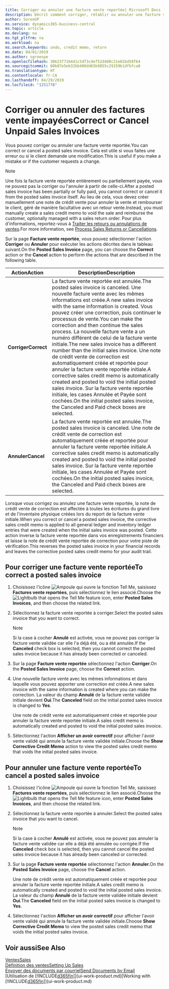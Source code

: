 ```yaml
---
title: Corriger ou annuler une facture vente reportée| Microsoft Docs
description: Décrit comment corriger, rétablir ou annuler une facture vente reportée et affecter une note de crédit vente.
author: SorenGP
ms.service: dynamics365-business-central
ms.topic: article
ms.devlang: na
ms.tgt_pltfrm: na
ms.workload: na
ms.search.keywords: undo, credit memo, return
ms.date: 04/01/2019
ms.author: sgroespe
ms.openlocfilehash: 30623f716441c5df3cdef52d408c21e02bd58f64
ms.sourcegitcommit: 60b87e5eb32bb408dd65b9855c29159b1dfbfca8
ms.translationtype: HT
ms.contentlocale: fr-CA
ms.lasthandoff: 04/29/2019
ms.locfileid: "1251778"
---
```

# <a name="correct-or-cancel-unpaid-sales-invoices"></a><span data-ttu-id="c4cc0-103">Corriger ou annuler des factures vente impayées</span><span class="sxs-lookup"><span data-stu-id="c4cc0-103">Correct or Cancel Unpaid Sales Invoices</span></span>
<span data-ttu-id="c4cc0-104">Vous pouvez corriger ou annuler une facture vente reportée.</span><span class="sxs-lookup"><span data-stu-id="c4cc0-104">You can correct or cancel a posted sales invoice.</span></span> <span data-ttu-id="c4cc0-105">Cela est utile si vous faites une erreur ou si le client demande une modification.</span><span class="sxs-lookup"><span data-stu-id="c4cc0-105">This is useful if you make a mistake or if the customer requests a change.</span></span>

> [!NOTE]  
>   <span data-ttu-id="c4cc0-106">Une fois la facture vente reportée entièrement ou partiellement payée, vous ne pouvez pas la corriger ou l'annuler à partir de celle-ci.</span><span class="sxs-lookup"><span data-stu-id="c4cc0-106">After a posted sales invoice has been partially or fully paid, you cannot correct or cancel it from the posted sales invoice itself.</span></span> <span data-ttu-id="c4cc0-107">Au lieu de cela, vous devez créer manuellement une note de crédit vente pour annuler la vente et rembourser le client, géré de manière facultative avec un retour vente.</span><span class="sxs-lookup"><span data-stu-id="c4cc0-107">Instead, you must manually create a sales credit memo to void the sale and reimburse the customer, optionally managed with a sales return order.</span></span> <span data-ttu-id="c4cc0-108">Pour plus d'informations, reportez-vous à [Traiter les retours ou annulations de ventes](sales-how-process-sales-returns-cancellations.md).</span><span class="sxs-lookup"><span data-stu-id="c4cc0-108">For more information, see [Process Sales Returns or Cancellations](sales-how-process-sales-returns-cancellations.md).</span></span>

<span data-ttu-id="c4cc0-109">Sur la page **Facture vente reportée**, vous pouvez sélectionner l'action **Corriger** ou **Annuler** pour exécuter les actions décrites dans le tableau suivant.</span><span class="sxs-lookup"><span data-stu-id="c4cc0-109">On the **Posted Sales Invoice** page, you can choose the **Correct** action or the **Cancel** action to perform the actions that are described in the following table.</span></span>

| <span data-ttu-id="c4cc0-110">Action</span><span class="sxs-lookup"><span data-stu-id="c4cc0-110">Action</span></span> | <span data-ttu-id="c4cc0-111">Description</span><span class="sxs-lookup"><span data-stu-id="c4cc0-111">Description</span></span> |
| --- | --- |
| <span data-ttu-id="c4cc0-112">**Corriger**</span><span class="sxs-lookup"><span data-stu-id="c4cc0-112">**Correct**</span></span> |<span data-ttu-id="c4cc0-113">La facture vente reportée est annulée.</span><span class="sxs-lookup"><span data-stu-id="c4cc0-113">The posted sales invoice is canceled.</span></span> <span data-ttu-id="c4cc0-114">Une nouvelle facture vente avec les mêmes informations est créée.</span><span class="sxs-lookup"><span data-stu-id="c4cc0-114">A new sales invoice with the same information is created.</span></span> <span data-ttu-id="c4cc0-115">Vous pouvez créer une correction, puis continuer le processus de vente.</span><span class="sxs-lookup"><span data-stu-id="c4cc0-115">You can make the correction and then continue the sales process.</span></span> <span data-ttu-id="c4cc0-116">La nouvelle facture vente a un numéro différent de celui de la facture vente initiale.</span><span class="sxs-lookup"><span data-stu-id="c4cc0-116">The new sales invoice has a different number than the initial sales invoice.</span></span> <span data-ttu-id="c4cc0-117">Une note de crédit vente de correction est automatiquement créée et reportée pour annuler la facture vente reportée initiale.</span><span class="sxs-lookup"><span data-stu-id="c4cc0-117">A corrective sales credit memo is automatically created and posted to void the initial posted sales invoice.</span></span> <span data-ttu-id="c4cc0-118">Sur la facture vente reportée initiale, les cases Annulée et Payée sont cochées.</span><span class="sxs-lookup"><span data-stu-id="c4cc0-118">On the initial posted sales invoice, the Canceled and Paid check boxes are selected.</span></span> |
| <span data-ttu-id="c4cc0-119">**Annuler**</span><span class="sxs-lookup"><span data-stu-id="c4cc0-119">**Cancel**</span></span> |<span data-ttu-id="c4cc0-120">La facture vente reportée est annulée.</span><span class="sxs-lookup"><span data-stu-id="c4cc0-120">The posted sales invoice is canceled.</span></span> <span data-ttu-id="c4cc0-121">Une note de crédit vente de correction est automatiquement créée et reportée pour annuler la facture vente reportée initiale.</span><span class="sxs-lookup"><span data-stu-id="c4cc0-121">A corrective sales credit memo is automatically created and posted to void the initial posted sales invoice.</span></span> <span data-ttu-id="c4cc0-122">Sur la facture vente reportée initiale, les cases Annulée et Payée sont cochées.</span><span class="sxs-lookup"><span data-stu-id="c4cc0-122">On the initial posted sales invoice, the Canceled and Paid check boxes are selected.</span></span> |

<span data-ttu-id="c4cc0-123">Lorsque vous corrigez ou annulez une facture vente reportée, la note de crédit vente de correction est affectée à toutes les écritures du grand livre et de l'inventaire physique créées lors du report de la facture vente initiale.</span><span class="sxs-lookup"><span data-stu-id="c4cc0-123">When you correct or cancel a posted sales invoice, the corrective sales credit memo is applied to all general ledger and inventory ledger entries that were created when the initial sales invoice was posted.</span></span> <span data-ttu-id="c4cc0-124">Cette action inverse la facture vente reportée dans vos enregistrements financiers et laisse la note de crédit vente reportée de correction pour votre piste de vérification.</span><span class="sxs-lookup"><span data-stu-id="c4cc0-124">This reverses the posted sales invoice in your financial records and leaves the corrective posted sales credit memo for your audit trail.</span></span>

## <a name="to-correct-a-posted-sales-invoice"></a><span data-ttu-id="c4cc0-125">Pour corriger une facture vente reportée</span><span class="sxs-lookup"><span data-stu-id="c4cc0-125">To correct a posted sales invoice</span></span>
1. <span data-ttu-id="c4cc0-126">Choisissez l'icône ![Ampoule qui ouvre la fonction Tell Me](media/ui-search/search_small.png "Dites-moi ce que vous voulez faire"), saisissez **Factures vente reportées**, puis sélectionnez le lien associé.</span><span class="sxs-lookup"><span data-stu-id="c4cc0-126">Choose the ![Lightbulb that opens the Tell Me feature](media/ui-search/search_small.png "Tell me what you want to do") icon, enter **Posted Sales Invoices**, and then choose the related link.</span></span>  
2. <span data-ttu-id="c4cc0-127">Sélectionnez la facture vente reportée à corriger.</span><span class="sxs-lookup"><span data-stu-id="c4cc0-127">Select the posted sales invoice that you want to correct.</span></span>

    > [!NOTE]  
    >   <span data-ttu-id="c4cc0-128">Si la case à cocher **Annulé** est activée, vous ne pouvez pas corriger la facture vente validée car elle l'a déjà été, ou a été annulée.</span><span class="sxs-lookup"><span data-stu-id="c4cc0-128">If the **Canceled** check box is selected, then you cannot correct the posted sales invoice because it has already been corrected or canceled.</span></span>
3. <span data-ttu-id="c4cc0-129">Sur la page **Facture vente reportée** sélectionnez l'action **Corriger**.</span><span class="sxs-lookup"><span data-stu-id="c4cc0-129">On the **Posted Sales Invoice** page, choose the **Correct** action.</span></span>  
4. <span data-ttu-id="c4cc0-130">Une nouvelle facture vente avec les mêmes informations et dans laquelle vous pouvez apporter une correction est créée.</span><span class="sxs-lookup"><span data-stu-id="c4cc0-130">A new sales invoice with the same information is created where you can make the correction.</span></span> <span data-ttu-id="c4cc0-131">La valeur du champ **Annulé** de la facture vente validée initiale devient **Oui**.</span><span class="sxs-lookup"><span data-stu-id="c4cc0-131">The **Canceled** field on the initial posted sales invoice is changed to **Yes**.</span></span>

    <span data-ttu-id="c4cc0-132">Une note de crédit vente est automatiquement créée et reportée pour annuler la facture vente reportée initiale.</span><span class="sxs-lookup"><span data-stu-id="c4cc0-132">A sales credit memo is automatically created and posted to void the initial posted sales invoice.</span></span>
5. <span data-ttu-id="c4cc0-133">Sélectionnez l'action **Afficher un avoir correctif** pour afficher l'avoir vente validé qui annule la facture vente validée initiale.</span><span class="sxs-lookup"><span data-stu-id="c4cc0-133">Choose the **Show Corrective Credit Memo** action to view the posted sales credit memo that voids the initial posted sales invoice.</span></span>

## <a name="to-cancel-a-posted-sales-invoice"></a><span data-ttu-id="c4cc0-134">Pour annuler une facture vente reportée</span><span class="sxs-lookup"><span data-stu-id="c4cc0-134">To cancel a posted sales invoice</span></span>
1. <span data-ttu-id="c4cc0-135">Choisissez l'icône ![Ampoule qui ouvre la fonction Tell Me](media/ui-search/search_small.png "Dites-moi ce que vous voulez faire"), saisissez **Factures vente reportées**, puis sélectionnez le lien associé.</span><span class="sxs-lookup"><span data-stu-id="c4cc0-135">Choose the ![Lightbulb that opens the Tell Me feature](media/ui-search/search_small.png "Tell me what you want to do") icon, enter **Posted Sales Invoices**, and then choose the related link.</span></span>  
2. <span data-ttu-id="c4cc0-136">Sélectionnez la facture vente reportée à annuler.</span><span class="sxs-lookup"><span data-stu-id="c4cc0-136">Select the posted sales invoice that you want to cancel.</span></span>

    > [!NOTE]  
    >   <span data-ttu-id="c4cc0-137">Si la case à cocher **Annulé** est activée, vous ne pouvez pas annuler la facture vente validée car elle a déjà été annulée ou corrigée.</span><span class="sxs-lookup"><span data-stu-id="c4cc0-137">If the **Canceled** check box is selected, then you cannot cancel the posted sales invoice because it has already been canceled or corrected.</span></span>
3. <span data-ttu-id="c4cc0-138">Sur la page **Facture vente reportée** sélectionnez l'action **Annuler**.</span><span class="sxs-lookup"><span data-stu-id="c4cc0-138">On the **Posted Sales Invoice** page, choose the **Cancel** action.</span></span>

    <span data-ttu-id="c4cc0-139">Une note de crédit vente est automatiquement créée et reportée pour annuler la facture vente reportée initiale.</span><span class="sxs-lookup"><span data-stu-id="c4cc0-139">A sales credit memo is automatically created and posted to void the initial posted sales invoice.</span></span> <span data-ttu-id="c4cc0-140">La valeur du champ **Annulé** de la facture vente validée initiale devient **Oui**.</span><span class="sxs-lookup"><span data-stu-id="c4cc0-140">The **Canceled** field on the initial posted sales invoice is changed to **Yes**.</span></span>
4. <span data-ttu-id="c4cc0-141">Sélectionnez l'action **Afficher un avoir correctif** pour afficher l'avoir vente validé qui annule la facture vente validée initiale.</span><span class="sxs-lookup"><span data-stu-id="c4cc0-141">Choose **Show Corrective Credit Memo** to view the posted sales credit memo that voids the initial posted sales invoice.</span></span>

## <a name="see-also"></a><span data-ttu-id="c4cc0-142">Voir aussi</span><span class="sxs-lookup"><span data-stu-id="c4cc0-142">See Also</span></span>
[<span data-ttu-id="c4cc0-143">Ventes</span><span class="sxs-lookup"><span data-stu-id="c4cc0-143">Sales</span></span>](sales-manage-sales.md)  
[<span data-ttu-id="c4cc0-144">Définition des ventes</span><span class="sxs-lookup"><span data-stu-id="c4cc0-144">Setting Up Sales</span></span>](sales-setup-sales.md)  
[<span data-ttu-id="c4cc0-145">Envoyer des documents par courriel</span><span class="sxs-lookup"><span data-stu-id="c4cc0-145">Send Documents by Email</span></span>](ui-how-send-documents-email.md)  
<span data-ttu-id="c4cc0-146">[Utilisation de [!INCLUDE[d365fin](includes/d365fin_md.md)]](ui-work-product.md)</span><span class="sxs-lookup"><span data-stu-id="c4cc0-146">[Working with [!INCLUDE[d365fin](includes/d365fin_md.md)]](ui-work-product.md)</span></span>
